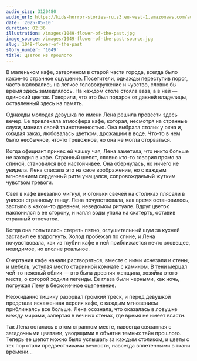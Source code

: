 ```yaml
---
audio_size: 3120480
audio_url: https://kids-horror-stories-ru.s3.eu-west-1.amazonaws.com/audio/1049-flower-of-the-past.mp3
date: '2025-05-10'
duration: 02:36
illustration: /images/1049-flower-of-the-past.jpg
image_source: /images/1049-flower-of-the-past-source.jpg
slug: 1049-flower-of-the-past
story_number: '1049'
title: Цветок из прошлого
---
```


В маленьком кафе, затерянном в старой части города, всегда было какое-то странное ощущение. Посетители, однажды переступив порог, часто жаловались на легкое головокружение и чувство, словно бы время здесь замедлялось. На каждом столе стояла ваза, а в ней — одинокий цветок. Говорили, что это был подарок от давней владелицы, оставленный здесь на память.

Однажды молодая девушка по имени Лена решила провести здесь вечер. Ее привлекала атмосфера кафе, которая, несмотря на странные слухи, манила своей таинственностью. Она выбрала столик у окна и, ожидая заказ, любовалась цветком, дрожащим в воде. Что-то в нем было необычное, что-то тревожное, но она не могла оторваться.

Когда официант принес ей чашку чая, Лена заметила, что никто больше не заходил в кафе. Странный шепот, словно кто-то говорил прямо за спиной, становился все настойчивее. Она обернулась, но ничего не увидела. Лена списала это на свое воображение, но с каждым мгновением сердечный ритм учащался, сопровождаемый жутким чувством тревоги.

Свет в кафе внезапно мигнул, и огоньки свечей на столиках плясали в унисон странному танцу. Лена почувствовала, как время остановилось, застыло в каком-то древнем, неведомом ритуале. Вдруг цветок наклонился в ее сторону, и капля воды упала на скатерть, оставив странный отпечаток.

Когда она попыталась стереть пятно, оглушительный шум за кухней заставил ее вздрогнуть. Холод пробежал по спине, и Лена почувствовала, как из глубин кафе к ней приближается нечто зловещее, невидимое, но вполне реальное.

Очертания кафе начали растворяться, вместе с ними исчезали и стены, и мебель, уступая место старинной комнате с камином. В тени мерцал чей-то неясный облик — это была древняя женщина, хозяйка этого места, о которой ходили легенды. Ее глаза были черными, как ночь, погружая Лену в бесконечное оцепенение.

Неожиданно тишину разорвал громкий треск, и перед девушкой предстала искаженная версия кафе, с каждым мгновением приближаясь все больше. Лена осознала, что оказалась в ловушке между мирами, запертая в вечных стенах, где время не имеет власти.

Так Лена осталась в этом странном месте, навсегда связанная с загадочными цветами, уводящими в объятия темных тайн прошлого. Теперь ее шепот можно было услышать за каждым столиком, и цветы с тех пор стали предвестниками вечности, навсегда вплетенными в ткани времени...
